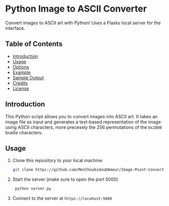 # Python Image to ASCII Converter

Convert images to ASCII art with Python! Uses a Flasks local server for the interface.

## Table of Contents
- [Introduction](#introduction)
- [Usage](#usage)
- [Options](#options)
- [Example](#example)
- [Sample Output](#sample-output)
- [Credits](#credits)
- [License](#license)

## Introduction

This Python script allows you to convert images into ASCII art. It takes an image file as input and generates a text-based representation of the image using ASCII characters, more precesely the 256 permutations of the `0x2800` braille characters.

## Usage

1. Clone this repository to your local machine:
   ```bash
   git clone https://github.com/MonChoubidouDAmour/Image-Point-Convert.git
2. Start the server (make sure to open the port 5000)
   ```python
    python server.py
3. Connect to the server at `https://locahost:5000`